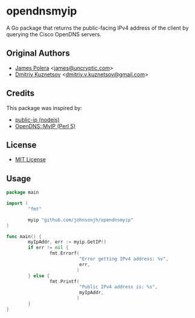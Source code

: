 # opendnsmyip

A Go package that returns the public-facing IPv4 address of the client by
querying the Cisco OpenDNS servers.

## Original Authors

- [James Polera](https://github.com/polera/publicip)
  \<[james@uncryptic.com](mailto:james@uncryptic.com)\>
- [Dmitriy Kuznetsov](https://github.com/Dikman/publicip)
  \<[dmitriy.v.kuznetsov@gmail.com](mailto:dmitriy.v.kuznetsov@gmail.com)\>

## Credits

This package was inspired by:

- [public-ip (nodejs)](https://github.com/sindresorhus/public-ip/blob/master/index.js)
- [OpenDNS::MyIP (Perl 5)](https://metacpan.org/pod/OpenDNS::MyIP)

## License

- [MIT License](https://tldrlegal.com/license/mit-license)

## Usage

```go
package main

import (
        "fmt"

        myip "github.com/johnsonjh/opendnsmyip"
)

func main() {
        myIpAddr, err := myip.GetIP()
        if err != nil {
                fmt.Errorf(
                           "Error getting IPv4 address: %v",
                           err,
                          )
        } else {
                fmt.Printf(
                           "Public IPv4 address is: %s",
                           myIpAddr,
                          )
        }
}
```
